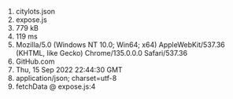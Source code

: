 1. citylots.json <br>
2. expose.js <br>
3. 779 kB <br>
4. 119 ms <br>
5. Mozilla/5.0 (Windows NT 10.0; Win64; x64) AppleWebKit/537.36 (KHTML, like Gecko) Chrome/135.0.0.0 Safari/537.36 <br>
6. GitHub.com <br>
7. Thu, 15 Sep 2022 22:44:30 GMT <br>
8. application/json; charset=utf-8 <br>
9. fetchData @ expose.js:4 <br>
